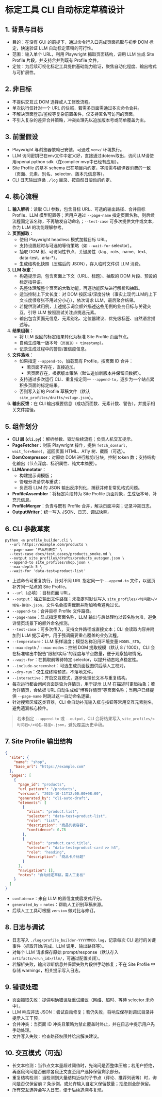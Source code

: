 # 标定工具 CLI 自动标定草稿设计

## 1. 背景与目标
- 目的：在没有 GUI 的前提下，通过命令行入口完成页面抓取与初步 DOM 标定，快速验证 LLM 自动标定草稿的可行性。
- 范围：输入单个 URL，利用 Playwright 抓取页面结构，调用 LLM 生成 Site Profile 片段，并支持合并到既有 Profile 文件。
- 定位：为后续可视化标定工具提供基础能力验证，聚焦自动化程度、输出格式与可扩展性。

## 2. 非目标
- 不提供交互式 DOM 选择或人工修改流程。
- 单次执行仅针对一个 URL 的快照，若需多页面需通过多次命令合并。
- 不解决页面登录/鉴权等复杂前置条件，仅支持匿名可访问的页面。
- 不引入复杂的差异合并策略，冲突处理先以追加版本号或简单覆盖为主。

## 3. 前置假设
- Playwright 与浏览器依赖已安装，可通过 `venv/` 环境执行。
- LLM 访问密钥已在env文件中定义好，直接通过dotenv取出，访问LLM请使用openai python sdk（在compiler mvp中已经有应用）。
- Site Profile 的基本 schema 已在项目内约定，字段需与编译器消费的一致（页面、元素、别名、selector、版本元信息等）。
- CLI 日志输出遵循 `./log` 目录、按自然日滚动的约定。

## 4. 核心流程
1. **输入解析**：读取 CLI 参数，包含目标 URL、可选的输出路径、合并目标 Profile、LLM 模型配置等；若用户通过 `--page-name` 指定页面名称，则后续流程固定该名称，不再触发自动命名；`--test-case` 可多次提供文件或文本，作为 LLM 的功能理解参考。
2. **页面抓取**：
   - 使用 Playwright headless 模式加载目标 URL。
   - 支持设置超时与可选的等待策略（如 `--wait-for` selector）。
   - 抽取 DOM 树、可访问性节点、关键属性（tag、role、name、text、data-test、aria-*）。
   - 生成结构化快照（压缩后的 JSON），存入临时文件供 LLM 消费。
3. **LLM 标定**：
   - 构造提示词，包含页面上下文（URL、标题）、抽取的 DOM 片段、预设的标定指导语。
   - 先整体理解整个页面的大致功能，再逐功能区块进行解析和抽取。
   - 适当控制上下文长度：对 DOM 按区域/深度分块（事实上现代LLM的上下文长度很夸张不用过分小心），依次请求 LLM，最后聚合结果。
   - 若提供测试用例，上述提示词会额外描述这些用例的业务目标与关键交互，引导 LLM 按照测试关注点挑选元素。
   - 输出包含页面元信息、元素别名、定位器建议、优先级标签、自然语言描述等。
4. **结果组装**：
   - 将 LLM 返回的标定结果转化为标准 Site Profile 页面节点。
   - 自动生成唯一版本号（`页面ID + timestamp`）。
   - 记录生成过程中的警告/置信度信息。
5. **文件落地**：
   - 如果指定 `--append-to`，加载现有 Profile，按页面 ID 合并：
     - 若页面不存在，直接追加。
     - 若页面存在，根据版本策略（默认追加新版本并保留旧数据）。
   - 支持通过多次运行 CLI、重复指定同一 `--append-to`，逐步为一个站点累积多页面的标定结果。
   - 否则写入新的 Profile 草稿文件（默认 `site_profiles/drafts/<slug>.json`）。
6. **输出反馈**：在 CLI 输出概要信息（成功页面数、元素计数、警告），并提示相关文件路径。

## 5. 组件划分
- **CLI 层 (`cli.py`)**：解析参数、驱动后续流程；负责人机交互提示。
- **PageFetcher**：封装 Playwright 操作，提供 `fetch_dom(url, wait_for=None)`，返回页面 HTML、A11y 树、截图（可选）。
- **DomCompressor**：对原始 DOM 进行裁剪/分块，控制 token 数；支持结构化输出（节点深度、标识属性、纯文本摘要）。
- **LLMAnnotator**：
  - 构建提示词模版；
  - 管理分块请求与重试；
  - 负责将 LLM 的 JSON 输出反序列化，捕获并修复常见格式问题。
- **ProfileAssembler**：将标定片段转为 Site Profile 页面对象，生成版本号、补充元信息。
- **ProfileMerger**：负责与既有 Profile 合并，解决页面冲突；记录冲突日志。
- **OutputWriter**：统一写入 JSON、日志、调试快照。

## 6. CLI 参数草案
```
python -m profile_builder.cli \
  --url https://example.com/products \
  --page-name '产品列表页' \
  --test-case docs/test_cases/products_smoke.md \
  --output site_profiles/drafts/products_autogen.json \
  --append-to site_profiles/shop.json \
  --max-depth 5 \
  --wait-for 'data-test=product-list'
```
- 上述命令可重复执行，针对不同 URL 指定同一个 `--append-to` 文件，以逐页补齐同一站点的 Site Profile。
- `--url`（必填）：目标页面 URL。
- `--output`：独立输出文件路径；未指定时默认写入 `site_profiles/<时间戳>/<域名-路径>.json`，文件名会按需截断并附加哈希避免过长。
- `--append-to`：合并目标 Profile 文件路径。
- `--page-name`：显式指定页面名称，LLM 输出与后处理均以该名称为准，避免详情页场景下的额外命名推测。
- `--test-case`：可多次传入，支持文件路径或直接文本；CLI 会读取内容并附加到 LLM 提示词中，用于强调需要重点覆盖的业务流程。
- `--temperature`：LLM 采样温度；模型名称沿用环境变量 `MODEL_STD`。
- `--max-depth` / `--max-nodes`：控制 DOM 提取规模（默认 8 / 1000）。CLI 会在标准输出中报告“限制/实际”的深度与节点数量，便于观察抽取情况。
- `--wait-for`：在抓取前等待特定 selector，以提升动态站点稳定性。
- `--include-screenshot`：可选生成页面截图供后续人工校对。
- `--dry-run`：仅生成终端预览，不落地文件。
- `--interactive`：开启交互模式，逐步处理长文本与重复结构。
- 每次运行都会询问页面是否为详情页，用于提示 LLM 在描述时更趋抽象；若为详情页，会依据 URL 自动生成如“博客详情页”等页面名称；当用户已经提供 `--page-name` 时跳过这一自动命名逻辑。
- 针对搜索区域这类容器，CLI 会自动补充输入框与按钮等常用交互元素别名，避免遗漏核心控件。
> 若未指定 `--append-to` 或 `--output`，CLI 会将结果写入 `site_profiles/<时间戳>/<域名-路径>.json`，避免覆盖历史草稿。

## 7. Site Profile 输出结构
```json
{
  "site": {
    "name": "shop",
    "base_url": "https://example.com"
  },
  "pages": [
    {
      "page_id": "products",
      "url_pattern": "/products",
      "version": "2025-10-11T12:00:00+08:00",
      "generated_by": "cli-auto-draft",
      "elements": [
        {
          "alias": "product.list",
          "selector": "data-test=product-list",
          "role": "list",
          "description": "商品列表容器",
          "confidence": 0.78
        },
        {
          "alias": "product.card.title",
          "selector": "data-test=product-card >> h3",
          "role": "heading",
          "description": "商品卡片标题"
        }
      ],
      "navigation": [],
      "notes": "自动标定草稿，需人工复核"
    }
  ]
}
```
- `confidence`：来自 LLM 的置信度或启发式评分。
- `generated_by` + `notes`：帮助人工识别草稿来源。
- 后续人工工具可根据 `version` 做对比与修订。

## 8. 日志与调试
- 日志写入 `./log/profile_builder-YYYYMMDD.log`，记录每次 CLI 运行的关键事件（抓取开始/完成、LLM 调用、输出路径等）。
- 对每个 LLM 请求保存原始 prompt/response（默认存入 `artifacts/<run_id>/llm/`，可通过配置关闭）。
- 若解析失败，输出诊断信息并保留失败片段供手动修复；不在 Site Profile 中存储 warnings，相关提示写入日志。

## 9. 错误处理
- 页面抓取失败：提供明确错误及重试建议（网络、超时、等待 selector 未命中）。
- LLM 响应非法 JSON：尝试自动修复；若仍失败，将响应保存到调试目录并提示人工干预。
- 合并冲突：当页面 ID 冲突且策略为禁止覆盖时终止，并在日志中提示用户先手动处理。
- 文件写入失败：检查路径权限并给出解决建议。

## 10. 交互模式（可选）
- 长文本检测：当节点文本量超过阈值时，先询问是否整体压缩；若用户拒绝，再逐段询问是否删除各段正文直至用户选择保留剩余部分。
- 重复结构检测：当检测到大量结构近似的子节点（评论、推荐列表等）时，询问是否仅保留前 2 条示例，或允许输入自定义保留数量；拒绝则全部保留。
- 所有交互选择会写入日志，便于后续追溯与复现。
